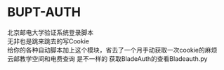 # BUPT-AUTH
北京邮电大学验证系统登录脚本  
无非也是跳来跳去的写Cookie  
给你的各种自动脚本加上这个模块，省去了一个月手动获取一次cookie的麻烦  
云邮教学空间和电费查询 是不一样的 获取BladeAuth的查看Bladeauth.py
